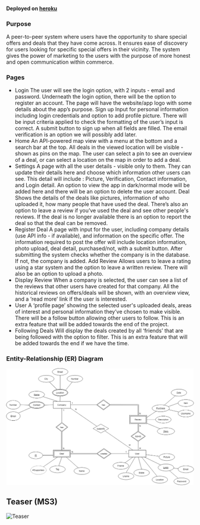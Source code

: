 #### Deployed on [heroku](deelee.herokuapp.com)

### Purpose

A peer-to-peer system where users have the opportunity to share special offers and deals that they have come across. It ensures ease of discovery for users looking for specific special offers in their vicinity. The system gives the power of marketing to the users with the purpose of more honest and open communication within commerce.

### Pages

* Login
The user will see the login option, with 2 inputs - email and password. Underneath the login option, there will be the option to register an account. The page will have the website/app logo with some details about the app’s purpose.
Sign up
Input for personal information including login credentials and option to add profile  picture. There will be input criteria applied to check the formatting of the user’s input is correct. A submit button to sign up when all fields are filled. The email verification is an option we will possibly add later.
* Home
An API-powered map view with a menu at the bottom and a search bar at the top. All deals in the viewed location will be visible - shown as pins on the map. The user can select a pin to see an overview of a deal, or can select a location on the map in order to add a deal.
* Settings
A page with all the user details - visible only to them. They can update their details here and choose which information other users can see. This detail will include : Picture, Verification, Contact information, and Login detail. An option to view the app in dark/normal mode will be added here and there will be an option to delete the user account.
Deal
Shows the details of the deals like pictures, information of who uploaded it, how many people that have used the deal. There’s also an option to leave a review if you’ve used the deal and see other people's reviews. If the deal is no longer available there is an option to report the deal so that the deal can be removed.
* Register Deal
A page with input for the user, including company details (use API info - if available), and information on the specific offer. The information required to post the offer will include location information, photo upload, deal detail, purchased/not, with a submit button. 
After submitting the system checks whether the company is in the database. If not, the company is added.
Add Review
Allows users to leave a rating using a star system and the option to leave a written review. There will also be an option to upload a photo.
* Display Review
When a company is selected, the user can see a list of the reviews that other users have created for that company. All the historical reviews on offers/deals will be shown, with an overview view, and a ‘read more’ link if the user is interested.
* User
A ‘profile page’ showing the selected user's uploaded deals, areas of interest and personal information they’ve chosen to make visible. There will be a follow button allowing other users to follow. This is an extra feature that will be added towards the end of the project.
* Following Deals
Will display the deals created by all ‘friends’ that are being followed with the option to filter. This is an extra feature that will be added towards the end if we have the time.


### Entity-Relationship (ER) Diagram

![ER Diagram](./images/er_diagram.png)

## Teaser (MS3)

![Teaser](./images/teaser.png)
